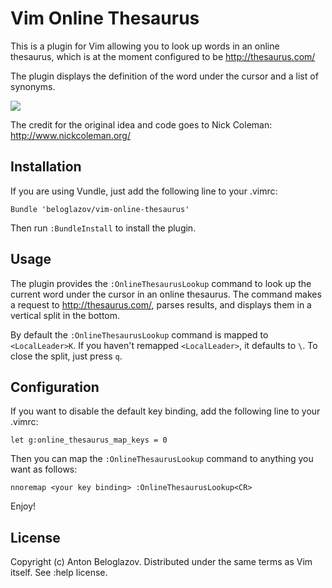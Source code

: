 # Vim Online Thesaurus

This is a plugin for Vim allowing you to look up words in an online thesaurus,
which is at the moment configured to be http://thesaurus.com/

The plugin displays the definition of the word under the cursor and a list of
synonyms.

![](https://github.com/beloglazov/vim-online-thesaurus/raw/master/screenshot.png)

The credit for the original idea and code goes to Nick Coleman:
http://www.nickcoleman.org/


## Installation

If you are using Vundle, just add the following line to your .vimrc:

```
Bundle 'beloglazov/vim-online-thesaurus'
```

Then run `:BundleInstall` to install the plugin.


## Usage

The plugin provides the `:OnlineThesaurusLookup` command to look up the current
word under the cursor in an online thesaurus. The command makes a request to
http://thesaurus.com/, parses results, and displays them in a vertical split in
the bottom.

By default the `:OnlineThesaurusLookup` command is mapped to `<LocalLeader>K`.
If you haven't remapped `<LocalLeader>`, it defaults to `\`. To close the split,
just press `q`.


## Configuration

If you want to disable the default key binding, add the following line to your
.vimrc:

```
let g:online_thesaurus_map_keys = 0
```

Then you can map the `:OnlineThesaurusLookup` command to anything you want as
follows:

```
nnoremap <your key binding> :OnlineThesaurusLookup<CR>
```

Enjoy!


## License

Copyright (c) Anton Beloglazov. Distributed under the same terms as Vim itself.
See :help license.
